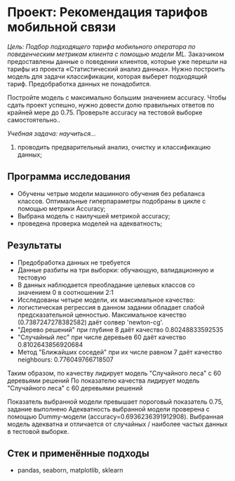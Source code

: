 ﻿# Проект: Рекомендация тарифов мобильной связи

*Цель: Подбор подходящего тарифа мобильного оператора по поведенческим метрикам клиента с помощью модели ML.*
Заказчиком предоставлены данные о поведении клиентов, которые уже перешли на тарифы из проекта «Статистический анализ данных».
Нужно построить модель для задачи классификации, которая выберет подходящий тариф.
Предобработка данных не понадобится.

Постройте модель с максимально большим значением accuracy. Чтобы сдать проект успешно, нужно довести долю правильных ответов по крайней мере до 0.75. Проверьте accuracy на тестовой выборке самостоятельно..

*Учебная задача: научиться...*
1. проводить предварительный анализ, очистку и классификацию данных;

## Программа исследования
- Обучены четрые модели машинного обучения без ребаланса классов. Оптимальные гиперпараметры подобраны в цикле с помощью метрики Accuracy;
- Выбрана модель с наилучшей метрикой accuracy;
- проведена проверка моделей на адекватность;

## Результаты
- Предобработка данных не требуется
- Данные разбиты на три выборки: обучающую, валидационную и тестовую
- В данных наблюдается преобладание целевых классов со значением 0 в соотношении 2:1
- Исследованы четыре модели, их максимальное качество:
- логистическая регрессия в данном задании обладает слабой предсказательной ценностью. Максимальное качество (0.7387247278382582) даёт солвер 'newton-cg'.
- "Дерево решений" при глубине 8 даёт качество 0.80248833592535
- "Случайный лес" при числе деревьев 60 даёт качество 0.8102643856920684
- Метод "Ближайших соседей" при их числе равном 7 даёт качество neighbours: 0.776049766718507

Таким образом, по качеству лидирует модель "Случайного леса" с 60 деревьями решений
По показателю качества лидирует модель "Случайного леса" с 60 деревьями решений

Показатель выбранной модели превышает пороговый показатель 0.75, задание выполнено
Адекватность выбранной модели проверена с помощью Dummy-модели (accuracy=0.6936236391912908).
Выбранная модель адекватна и отличается от случайных / наиболее частых данных в тестовой выборке.

## Стек и применённые подходы
* pandas, seaborn, matplotlib, sklearn